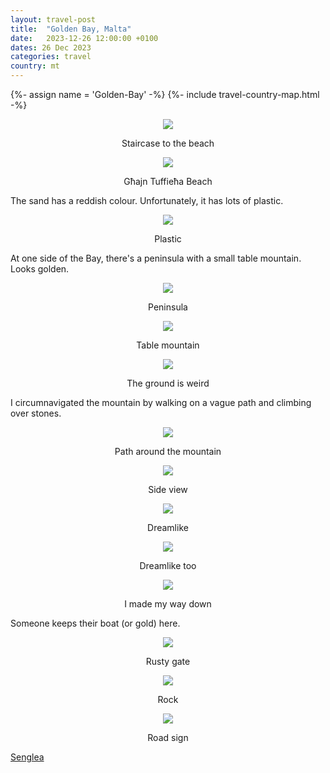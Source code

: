 ```yaml
---
layout: travel-post
title:  "Golden Bay, Malta"
date:   2023-12-26 12:00:00 +0100
dates: 26 Dec 2023
categories: travel
country: mt
---
```

{%- assign name = 'Golden-Bay' -%}
{%- include travel-country-map.html -%}


<center>
    <img src="{{site.baseurl}}/assets/img/golden-bay/1.jpg" />
    <p class="image-label">Staircase to the beach</p>
</center>

<center>
    <img src="{{site.baseurl}}/assets/img/golden-bay/2.jpg" />
    <p class="image-label">Għajn Tuffieħa Beach</p>
</center>

The sand has a reddish colour. Unfortunately, it has lots of plastic.
<center>
    <img src="{{site.baseurl}}/assets/img/golden-bay/3.jpg" />
    <p class="image-label">Plastic</p>
</center>

At one side of the Bay, there's a peninsula with a small table mountain. Looks golden.
<center>
    <img src="{{site.baseurl}}/assets/img/golden-bay/6.jpg" />
    <p class="image-label">Peninsula</p>
</center>

<center>
    <img src="{{site.baseurl}}/assets/img/golden-bay/7.jpg" />
    <p class="image-label">Table mountain</p>
</center>

<center>
    <img src="{{site.baseurl}}/assets/img/golden-bay/8.jpg" />
    <p class="image-label">The ground is weird</p>
</center>

I circumnavigated the mountain by walking on a vague path and climbing over stones.
<center>
    <img src="{{site.baseurl}}/assets/img/golden-bay/9.jpg" />
    <p class="image-label">Path around the mountain</p>
</center>

<center>
    <img src="{{site.baseurl}}/assets/img/golden-bay/10.jpg" />
    <p class="image-label">Side view</p>
</center>

<center>
    <img src="{{site.baseurl}}/assets/img/golden-bay/11.jpg" />
    <p class="image-label">Dreamlike</p>
</center>

<center>
    <img src="{{site.baseurl}}/assets/img/golden-bay/12.jpg" />
    <p class="image-label">Dreamlike too</p>
</center>

<center>
    <img src="{{site.baseurl}}/assets/img/golden-bay/13.jpg" />
    <p class="image-label">I made my way down</p>
</center>

Someone keeps their boat (or gold) here.
<center>
    <img src="{{site.baseurl}}/assets/img/golden-bay/14.jpg" />
    <p class="image-label">Rusty gate</p>
</center>

<center>
    <img src="{{site.baseurl}}/assets/img/golden-bay/15.jpg" />
    <p class="image-label">Rock</p>
</center>

<center>
    <img src="{{site.baseurl}}/assets/img/golden-bay/16.jpg" />
    <p class="image-label">Road sign</p>
</center>

<a class="prev" href="/travel/2023/senglea">
    Senglea
</a>
